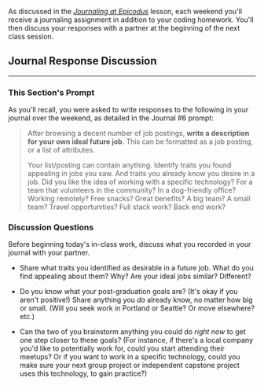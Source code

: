 As discussed in the _[Journaling at Epicodus](https://www.learnhowtoprogram.com/introduction-to-programming/git-html-and-css/homework-journaling-at-epicodus)_ lesson, each weekend you'll receive a journaling assignment in addition to your coding homework. You'll then discuss your responses with a partner at the beginning of the next class session.

## Journal Response Discussion
---

### This Section's Prompt

As you'll recall, you were asked to write responses to the following in your journal over the weekend, as detailed in the Journal #6 prompt:

> After browsing a decent number of job postings, **write a description for your own ideal future job**. This can be formatted as a job posting, or a list of attributes.
>
> Your list/posting can contain anything. Identify traits you found appealing in jobs you saw. And traits you already know you desire in a job. Did you like the idea of working with a specific technology? For a team that volunteers in the community? In a dog-friendly office? Working remotely? Free snacks? Great benefits? A big team? A small team? Travel opportunities? Full stack work? Back end work?

### Discussion Questions

Before beginning today's in-class work, discuss what you recorded in your journal with your partner.

* Share what traits you identified as desirable in a future job. What do you find appealing about them? Why? Are your ideal jobs similar? Different?

* Do you know what your post-graduation goals are? (It's okay if you aren't positive!) Share anything you _do_ already know, no matter how big or small. (Will you seek work in Portland or Seattle? Or move elsewhere? etc.)

* Can the two of you brainstorm anything you could do _right now_ to get one step closer to these goals? (For instance, if there's a local company you'd like to potentially work for, could you start attending their meetups? Or if you want to work in a specific technology, could you make sure your next group project or independent capstone project uses this technology, to gain practice?)
